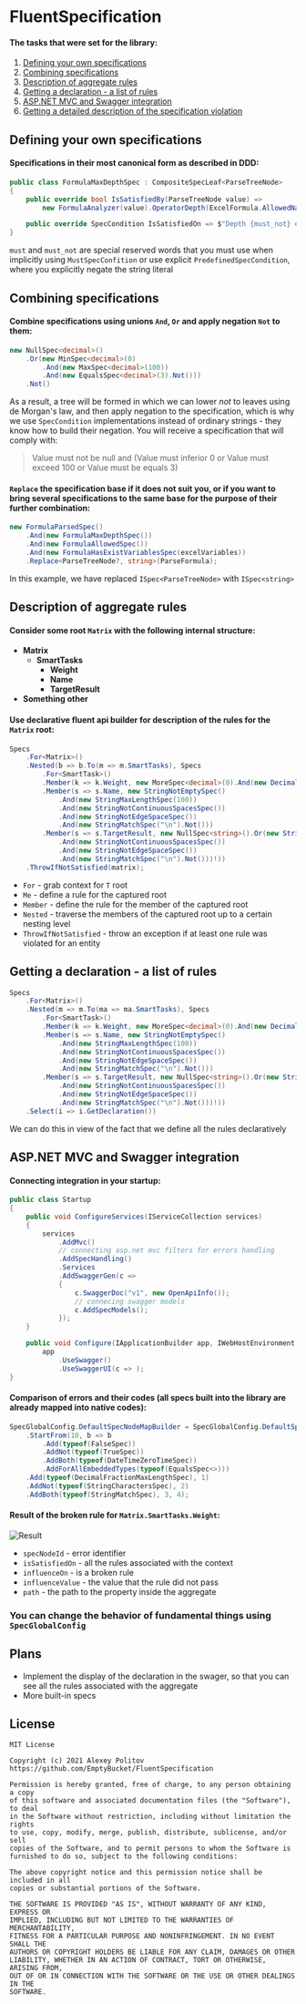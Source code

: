 # FluentSpecification

#### The tasks that were set for the library:
1) [Defining your own specifications](https://github.com/EmptyBucket/FluentSpecification#defining-your-own-specifications)
2) [Combining specifications](https://github.com/EmptyBucket/FluentSpecification#combining-specifications)
3) [Description of aggregate rules](https://github.com/EmptyBucket/FluentSpecification#description-of-aggregate-rules)
4) [Getting a declaration - a list of rules](https://github.com/EmptyBucket/FluentSpecification#getting-a-declaration---a-list-of-rules)
5) [ASP.NET MVC and Swagger integration](https://github.com/EmptyBucket/FluentSpecification#aspnet-mvc-and-swagger-integration)
6) [Getting a detailed description of the specification violation](https://github.com/EmptyBucket/FluentSpecification#result-of-the-broken-rule-for-matrixsmarttasksweight)

## Defining your own specifications
#### Specifications in their most canonical form as described in DDD:
```csharp
public class FormulaMaxDepthSpec : CompositeSpecLeaf<ParseTreeNode>
{
	public override bool IsSatisfiedBy(ParseTreeNode value) =>
		new FormulaAnalyzer(value).OperatorDepth(ExcelFormula.AllowedNamedFunctions) <= 65;

	public override SpecCondition IsSatisfiedOn => $"Depth {must_not} exceed 64";
}
```
```must``` and ```must_not``` are special reserved words that you must use when implicitly using ```MustSpecConfition``` or use explicit ```PredefinedSpecCondition```, where you explicitly negate the string literal
## Combining specifications
#### Combine specifications using unions ```And```, ```Or``` and apply negation ```Not``` to them:
```csharp
new NullSpec<decimal>()
	.Or(new MinSpec<decimal>(0)
		.And(new MaxSpec<decimal>(100))
		.And(new EqualsSpec<decimal>(3).Not()))
	.Not()

```
As a result, a tree will be formed in which we can lower _not_ to leaves using de Morgan's law, and then apply negation to the specification, which is why we use ```SpecCondition``` implementations instead of ordinary strings - they know how to build their negation. You will receive a specification that will comply with:
>Value must not be null and (Value must inferior 0 or Value must exceed 100 or Value must be equals 3)
#### ```Replace``` the specification base if it does not suit you, or if you want to bring several specifications to the same base for the purpose of their further combination:
```csharp
new FormulaParsedSpec()
	.And(new FormulaMaxDepthSpec())
	.And(new FormulaAllowedSpec())
	.And(new FormulaHasExistVariablesSpec(excelVariables))
	.Replace<ParseTreeNode?, string>(ParseFormula);
```
In this example, we have replaced ```ISpec<ParseTreeNode>``` with ```ISpec<string>```
## Description of aggregate rules
#### Consider some root ```Matrix``` with the following internal structure:
* __Matrix__
	* __SmartTasks__
		* __Weight__
		* __Name__
		* __TargetResult__
* __Something other__
#### Use declarative fluent api builder for description of the rules for the ```Matrix``` root:
```csharp
Specs
	.For<Matrix>()
	.Nested(b => b.To(m => m.SmartTasks), Specs
		.For<SmartTask>()
		.Member(k => k.Weight, new MoreSpec<decimal>(0).And(new DecimalFractionMaxLengthSpec(2)))
		.Member(s => s.Name, new StringNotEmptySpec()
			.And(new StringMaxLengthSpec(100))
			.And(new StringNotContinuousSpacesSpec())
			.And(new StringNotEdgeSpaceSpec())
			.And(new StringMatchSpec("\n").Not()))
		.Member(s => s.TargetResult, new NullSpec<string>().Or(new StringMaxLengthSpec(200)
			.And(new StringNotContinuousSpacesSpec())
			.And(new StringNotEdgeSpaceSpec())
			.And(new StringMatchSpec("\n").Not()))!))
	.ThrowIfNotSatisfied(matrix);

```
* ```For``` - grab context for ```T``` root
* ```Me``` - define a rule for the captured root
* ```Member``` - define the rule for the member of the captured root
* ```Nested``` - traverse the members of the captured root up to a certain nesting level
* ```ThrowIfNotSatisfied``` - throw an exception if at least one rule was violated for an entity
## Getting a declaration - a list of rules
```csharp
Specs
	.For<Matrix>()
	.Nested(m => m.To(ma => ma.SmartTasks), Specs
		.For<SmartTask>()
		.Member(k => k.Weight, new MoreSpec<decimal>(0).And(new DecimalFractionMaxLengthSpec(2)))
		.Member(s => s.Name, new StringNotEmptySpec()
			.And(new StringMaxLengthSpec(100))
			.And(new StringNotContinuousSpacesSpec())
			.And(new StringNotEdgeSpaceSpec())
			.And(new StringMatchSpec("\n").Not()))
		.Member(s => s.TargetResult, new NullSpec<string>().Or(new StringMaxLengthSpec(200)
			.And(new StringNotContinuousSpacesSpec())
			.And(new StringNotEdgeSpaceSpec())
			.And(new StringMatchSpec("\n").Not()))!))
	.Select(i => i.GetDeclaration())
```
We can do this in view of the fact that we define all the rules declaratively
## ASP.NET MVC and Swagger integration
#### Connecting integration in your startup:
```csharp
public class Startup
{
	public void ConfigureServices(IServiceCollection services)
	{
		services
			.AddMvc()
			// connecting asp.net mvc filters for errors handling
			.AddSpecHandling()
			.Services
			.AddSwaggerGen(c =>
			{
				c.SwaggerDoc("v1", new OpenApiInfo());
				// connecing swagger models
				c.AddSpecModels();
			});
	}

	public void Configure(IApplicationBuilder app, IWebHostEnvironment env) =>
		app
			.UseSwagger()
			.UseSwaggerUI(c => );
}
```
#### Comparison of errors and their codes (all specs built into the library are already mapped into native codes):
```csharp
SpecGlobalConfig.DefaultSpecNodeMapBuilder = SpecGlobalConfig.DefaultSpecNodeMapBuilder
	.StartFrom(10, b => b
		.Add(typeof(FalseSpec))
		.AddNot(typeof(TrueSpec))
		.AddBoth(typeof(DateTimeZeroTimeSpec))
		.AddForAllEmbeddedTypes(typeof(EqualsSpec<>)))
	.Add(typeof(DecimalFractionMaxLengthSpec), 1)
	.AddNot(typeof(StringCharactersSpec), 2)
	.AddBoth(typeof(StringMatchSpec), 3, 4);

```
#### Result of the broken rule for ```Matrix.SmartTasks.Weight```:
![Result](https://i.imgur.com/oPbCRpT.jpg)

* ```specNodeId``` - error identifier
* ```isSatisfiedOn``` - all the rules associated with the context
* ```influenceOn``` - is a broken rule
* ```influenceValue``` - the value that the rule did not pass
* ```path``` - the path to the property inside the aggregate
### You can change the behavior of fundamental things using ```SpecGlobalConfig```
## Plans
* Implement the display of the declaration in the swager, so that you can see all the rules associated with the aggregate
* More built-in specs
## License

```
MIT License

Copyright (c) 2021 Alexey Politov
https://github.com/EmptyBucket/FluentSpecification

Permission is hereby granted, free of charge, to any person obtaining a copy
of this software and associated documentation files (the "Software"), to deal
in the Software without restriction, including without limitation the rights
to use, copy, modify, merge, publish, distribute, sublicense, and/or sell
copies of the Software, and to permit persons to whom the Software is
furnished to do so, subject to the following conditions:

The above copyright notice and this permission notice shall be included in all
copies or substantial portions of the Software.

THE SOFTWARE IS PROVIDED "AS IS", WITHOUT WARRANTY OF ANY KIND, EXPRESS OR
IMPLIED, INCLUDING BUT NOT LIMITED TO THE WARRANTIES OF MERCHANTABILITY,
FITNESS FOR A PARTICULAR PURPOSE AND NONINFRINGEMENT. IN NO EVENT SHALL THE
AUTHORS OR COPYRIGHT HOLDERS BE LIABLE FOR ANY CLAIM, DAMAGES OR OTHER
LIABILITY, WHETHER IN AN ACTION OF CONTRACT, TORT OR OTHERWISE, ARISING FROM,
OUT OF OR IN CONNECTION WITH THE SOFTWARE OR THE USE OR OTHER DEALINGS IN THE
SOFTWARE.
```
